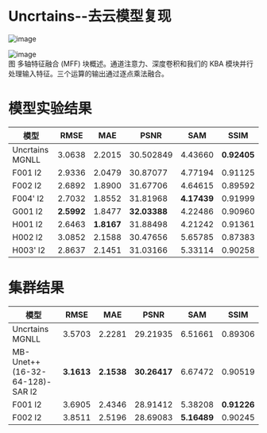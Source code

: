 # Uncrtains--去云模型复现

![image](https://github.com/ZYJ-Group/Tanghy/assets/94824386/83be75a7-d541-4bfe-9baa-f9035a992400)  



![image](https://github.com/ZYJ-Group/Tanghy/assets/94824386/3157d389-6cd2-4a56-a08f-dcc6fe2e9dc5)  
图 多轴特征融合 (MFF) 块概述。通道注意力、深度卷积和我们的 KBA 模块并行处理输入特征。三个运算的输出通过逐点乘法融合。  

# 模型实验结果  
模型 | RMSE | MAE | PSNR | SAM | SSIM 
--- | --- | --- | --- | --- | ---
Uncrtains MGNLL | 3.0638 | 2.2015 | 30.502849 | 4.43660 | **0.92405**
F001 l2 | 2.9336 | 2.0479 | 30.87077 | 4.77194 | 0.91125
F002 l2 | 2.6892 | 1.8900 | 31.67706 | 4.64615 | 0.89592
F004' l2 | 2.7032 | 1.8552 | 31.81968 | **4.17439** | 0.91999
G001 l2 | **2.5992** | 1.8477 | **32.03388** | 4.22486 | 0.90960
H001 l2 | 2.6463 | **1.8167** | 31.88498 | 4.21242 | 0.91361
H002 l2 | 3.0852 | 2.1588 | 30.47656 | 5.65785 | 0.87383
H003' l2 | 2.8637 | 2.1451 | 31.03166 | 5.33114 | 0.90258



# 集群结果
模型 | RMSE | MAE | PSNR | SAM | SSIM 
--- | --- | --- | --- | --- | ---
Uncrtains MGNLL | 3.5703 | 2.2281 | 29.21935 | 6.51661 | 0.89306
MB-Unet++(16-32-64-128)-SAR l2 | **3.1613** | **2.1538** | **30.26417** | 6.67472 | 0.90519 
F001 l2 | 3.6905 | 2.4346 | 28.91412 | 5.38208 | **0.91226**
F002 l2 | 3.8511 | 2.5196 | 28.69083 | **5.16489** | 0.90245
